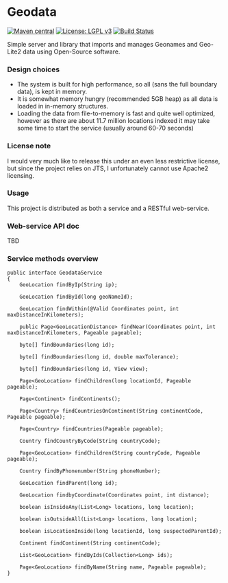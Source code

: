Geodata
=========================
[![Maven central](https://maven-badges.herokuapp.com/maven-central/com.ethlo.geodata/geodata/badge.svg)](http://repo1.maven.org/maven2/com/ethlo/geodata/)
[![License: LGPL v3](https://img.shields.io/badge/License-LGPL%20v3-blue.svg)](https://www.gnu.org/licenses/lgpl-3.0)
[![Build Status](https://travis-ci.org/ethlo/geodata.svg?branch=master)](https://travis-ci.org/ethlo/geodata)

Simple server and library that imports and manages Geonames and Geo-Lite2 data using Open-Source software. 

### Design choices
* The system is built for high performance, so all (sans the full boundary data), is kept in memory.  
* It is somewhat memory hungry (recommended 5GB heap) as all data is loaded in in-memory structures. 
* Loading the data from file-to-memory is fast and quite well optimized, however as there are about 11.7 million locations indexed it may take some time to start the service (usually around 60-70 seconds)

### License note
I would very much like to release this under an even less restrictive license, but since the project relies on JTS, I unfortunately cannot use Apache2 licensing.

### Usage
This project is distributed as both a service and a RESTful web-service.

### Web-service API doc
TBD

### Service methods overview
```
public interface GeodataService
{
    GeoLocation findByIp(String ip);

    GeoLocation findById(long geoNameId);

    GeoLocation findWithin(@Valid Coordinates point, int maxDistanceInKilometers);

    public Page<GeoLocationDistance> findNear(Coordinates point, int maxDistanceInKilometers, Pageable pageable);

    byte[] findBoundaries(long id);
    
    byte[] findBoundaries(long id, double maxTolerance);
    
    byte[] findBoundaries(long id, View view);

    Page<GeoLocation> findChildren(long locationId, Pageable pageable);

    Page<Continent> findContinents();

    Page<Country> findCountriesOnContinent(String continentCode, Pageable pageable);
    
    Page<Country> findCountries(Pageable pageable);

    Country findCountryByCode(String countryCode);

    Page<GeoLocation> findChildren(String countryCode, Pageable pageable);

    Country findByPhonenumber(String phoneNumber);

    GeoLocation findParent(long id);
    
    GeoLocation findbyCoordinate(Coordinates point, int distance); 

    boolean isInsideAny(List<Long> locations, long location);

    boolean isOutsideAll(List<Long> locations, long location);

    boolean isLocationInside(long locationId, long suspectedParentId);

    Continent findContinent(String continentCode);

    List<GeoLocation> findByIds(Collection<Long> ids);
    
    Page<GeoLocation> findByName(String name, Pageable pageable);
}
```
